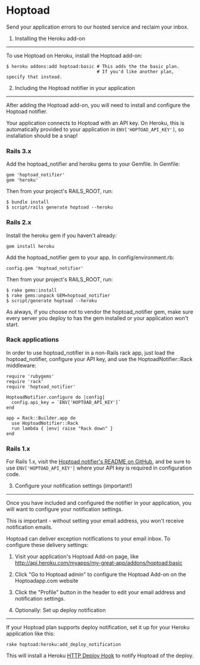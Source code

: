 Hoptoad
===========
Send your application errors to our hosted service and reclaim your inbox.

1. Installing the Heroku add-on
----------------------------
To use Hoptoad on Heroku, install the Hoptoad add-on:

    $ heroku addons:add hoptoad:basic # This adds the the basic plan.
                                      # If you'd like another plan, specify that instead.

2. Including the Hoptoad notifier in your application
--------------------------------------------------
After adding the Hoptoad add-on, you will need to install and configure the Hoptoad notifier.

Your application connects to Hoptoad with an API key. On Heroku, this is automatically provided to your
application in `ENV['HOPTOAD_API_KEY']`, so installation should be a snap!

### Rails 3.x

Add the hoptoad_notifier and heroku gems to your Gemfile.  In Gemfile:

    gem 'hoptoad_notifier'
    gem 'heroku'

Then from your project's RAILS_ROOT, run:

    $ bundle install
    $ script/rails generate hoptoad --heroku

### Rails 2.x

Install the heroku gem if you haven't already:

    gem install heroku

Add the hoptoad_notifier gem to your app. In config/environment.rb:

    config.gem 'hoptoad_notifier'

Then from your project's RAILS_ROOT, run:

    $ rake gems:install
    $ rake gems:unpack GEM=hoptoad_notifier
    $ script/generate hoptoad --heroku

As always, if you choose not to vendor the hoptoad_notifier gem, make sure
every server you deploy to has the gem installed or your application won't start.

### Rack applications

In order to use hoptoad_notifier in a non-Rails rack app, just load the hoptoad_notifier, configure your API key, and use the HoptoadNotifier::Rack middleware:

    require 'rubygems'
    require 'rack'
    require 'hoptoad_notifier'

    HoptoadNotifier.configure do |config|
      config.api_key = `ENV['HOPTOAD_API_KEY']`
    end

    app = Rack::Builder.app do
      use HoptoadNotifier::Rack
      run lambda { |env| raise "Rack down" }
    end

### Rails 1.x

For Rails 1.x, visit the [Hoptoad notifier's README on GitHub](http://github.com/thoughtbot/hoptoad_notifier),
and be sure to use `ENV['HOPTOAD_API_KEY']` where your API key is required in configuration code.

3. Configure your notification settings (important!)
---------------------------------------------------

Once you have included and configured the notifier in your application,
you will want to configure your notification settings.

This is important - without setting your email address, you won't receive notification emails.

Hoptoad can deliver exception notifications to your email inbox.  To configure these delivery settings:

1. Visit your application's Hoptoad Add-on page, like [ http://api.heroku.com/myapps/my-great-app/addons/hoptoad:basic ](http://api.heroku.com/myapps/my-great-app/addons/hoptoad:basic) 
2. Click "Go to Hoptoad admin" to configure the Hoptoad Add-on on the Hoptoadapp.com website
3. Click the "Profile" button in the header to edit your email address and notification settings.

4. Optionally: Set up deploy notification
-----------------------------------------

If your Hoptoad plan supports deploy notification, set it up for your Heroku application like this:

    rake hoptoad:heroku:add_deploy_notification

This will install a Heroku [HTTP Deploy Hook](http://docs.heroku.com/deploy-hooks) to notify Hoptoad of the deploy.

